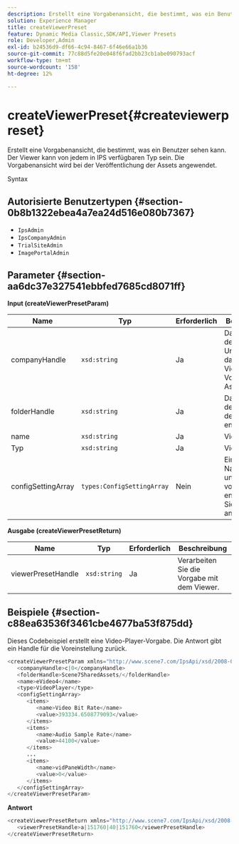 ```yaml
---
description: Erstellt eine Vorgabenansicht, die bestimmt, was ein Benutzer sehen kann. Der Viewer kann von jedem in IPS verfügbaren Typ sein. Die Vorgabenansicht wird bei der Veröffentlichung der Assets angewendet.
solution: Experience Manager
title: createViewerPreset
feature: Dynamic Media Classic,SDK/API,Viewer Presets
role: Developer,Admin
exl-id: b24536d9-df66-4c94-8467-6f46e66a1b36
source-git-commit: 77c88d5fe20e048f6fad2bb23cb1abe090793acf
workflow-type: tm+mt
source-wordcount: '158'
ht-degree: 12%

---
```


# createViewerPreset{#createviewerpreset}

Erstellt eine Vorgabenansicht, die bestimmt, was ein Benutzer sehen kann. Der Viewer kann von jedem in IPS verfügbaren Typ sein. Die Vorgabenansicht wird bei der Veröffentlichung der Assets angewendet.

Syntax

## Autorisierte Benutzertypen {#section-0b8b1322ebea4a7ea24d516e080b7367}

* `IpsAdmin`
* `IpsCompanyAdmin`
* `TrialSiteAdmin`
* `ImagePortalAdmin`

## Parameter {#section-aa6dc37e327541ebbfed7685cd8071ff}

**Input (createViewerPresetParam)**

| Name | Typ | Erforderlich | Beschreibung |
|---|---|---|---|
| companyHandle | `xsd:string` | Ja | Das Handle des Unternehmens, das die Viewer-Vorgaben und Assets enthält. |
| folderHandle | `xsd:string` | Ja | Das Handle des Ordners, der die Assets enthält. |
| name | `xsd:string` | Ja | Viewer-Name. |
| Typ | `xsd:string` | Ja | Viewer-Typ. |
| configSettingArray | `types:ConfigSettingArray` | Nein | Ein Array, das Namen, Werte und Handles von Bildern enthält, auf die Sie Vorgaben anwenden. |

**Ausgabe (createViewerPresetReturn)**

| Name | Typ | Erforderlich | Beschreibung |
|---|---|---|---|
| viewerPresetHandle | `xsd:string` | Ja | Verarbeiten Sie die Vorgabe mit dem Viewer. |

## Beispiele {#section-c88ea63536f3461cbe4677ba53f875dd}

Dieses Codebeispiel erstellt eine Video-Player-Vorgabe. Die Antwort gibt ein Handle für die Voreinstellung zurück.

```java
<createViewerPresetParam xmlns="http://www.scene7.com/IpsApi/xsd/2008-01-15">
   <companyHandle>c|0</companyHandle>
   <folderHandle>Scene7SharedAssets/</folderHandle>
   <name>eVideo4</name>
   <type>VideoPlayer</type>
   <configSettingArray>
      <items>
         <name>Video Bit Rate</name>
         <value>393334.6508779093</value>
      </items>
      <items>
         <name>Audio Sample Rate</name>
         <value>44100</value>
      </items>
      ...
      <items>
         <name>vidPaneWidth</name>
         <value>0</value>
      </items>
   </configSettingArray>
</createViewerPresetParam>
```

**Antwort**

```java
<createViewerPresetReturn xmlns="http://www.scene7.com/IpsApi/xsd/2008-01-15">
   <viewerPresetHandle>a|151760|40|151760</viewerPresetHandle>
</createViewerPresetReturn>
```
